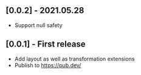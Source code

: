 ## [0.0.2] - 2021.05.28

- Support null safety

## [0.0.1] - First release

- Add layout as well as transformation extensions
- Publish to https://pub.dev/
